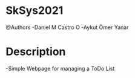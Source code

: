 # SkSys2021

@Authors
-Daniel M Castro O
-Aykut Ömer Yanar

# Description
-Simple Webpage for managing a ToDo List
